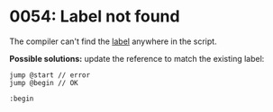 # 0054: Label not found

The compiler can't find the [label](../../coding/data-types.md#labels) anywhere in the script.

**Possible solutions:** update the reference to match the existing label:

```text
jump @start // error
jump @begin // OK

:begin
```

